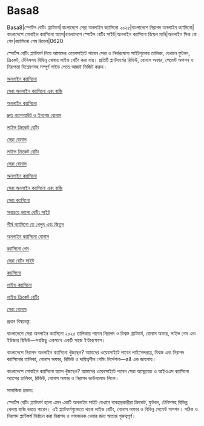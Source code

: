 # Basa8
Basa8|স্পোর্টস বেটিং প্ল্যাটফর্ম|বাংলাদেশে সেরা অনলাইন ক্যাসিনো ২০২৫|বাংলাদেশে নিরাপদ অনলাইন ক্যাসিনো|বাংলাদেশে মোবাইল ক্যাসিনো অ্যাপ|বাংলাদেশে স্পোর্টস বেটিং সাইট|অনলাইন ক্যাসিনো রিয়েল মানি|অনলাইন সিক বো গেম|ক্যাসিনো গেম রিয়েল|0620

স্পোর্টস বেটিং প্ল্যাটফর্ম নিয়ে আমাদের ওয়েবসাইটে পাবেন সেরা ও নির্ভরযোগ্য সাইটগুলোর তালিকা, যেখানে ফুটবল, ক্রিকেট, টেনিসসহ বিভিন্ন খেলায় লাইভ বেটিং করা যায়। প্রতিটি প্ল্যাটফর্মের রিভিউ, বোনাস অফার, পেমেন্ট অপশন ও নিরাপত্তা বিশ্লেষণসহ সম্পূর্ণ গাইড পেতে আজই ভিজিট করুন।

<a href="https://basa8hub.com/">অনলাইন ক্যাসিনো</a>

<a href="https://basa8hub.net/">সেরা অনলাইন ক্যাসিনো এবং বাজি</a>

<a href="https://basa8sx.com/">অনলাইন ক্যাসিনো</a>

<a href="https://basa8sx.net/">দ্রুত ক্যাশআউট ও ইনগেম বোনাস</a>

<a href="https://basa8uk.com/">লাইভ ক্রিকেট বেটিং</a>

<a href="https://basa8uk.net/">সেরা বোনাস</a>

<a href="https://basa8uk.com/">লাইভ ক্রিকেট বেটিং</a>

<a href="https://basa8uk.net/">সেরা বোনাস</a>

<a href="https://basa8hub.com/">অনলাইন ক্যাসিনো</a>

<a href="https://basa8hub.net/">সেরা অনলাইন ক্যাসিনো এবং বাজি</a>

<a href="https://basa8vip.com/">সেরা ক্যাসিনো</a>

<a href="https://basa8us.com/">সবচেয়ে ভালো বেটিং সাইট</a>

<a href="https://basa8us.net/">শীর্ষ ক্যাসিনো তে খেলুন এবং জিতুন</a>

<a href="https://basa8wap.com/">অনলাইন ক্যাসিনো বোনাস</a>

<a href="https://basa8pc.com/">ক্যাসিনো গেম</a>

<a href="https://basa8pc.net/">সেরা বেটিং সাইট</a>

<a href="https://basa8live.com/">ক্যাসিনো</a>

<a href="https://basa8live.net/">লাইভ ক্যাসিনো</a>

<a href="https://basa8uk.com/">লাইভ ক্রিকেট বেটিং</a>

<a href="https://basa8uk.net/">সেরা বোনাস</a>

প্রধান বিষয়বস্তু:

বাংলাদেশে সেরা অনলাইন ক্যাসিনো ২০২৫ তালিকায় পাবেন নিরাপদ ও বিশ্বস্ত প্ল্যাটফর্ম, বোনাস অফার, লাইভ গেম এবং ইউজার রিভিউ—সবকিছু একসাথে একটি সহজ ইন্টারফেসে।

বাংলাদেশে নিরাপদ অনলাইন ক্যাসিনো খুঁজছেন? আমাদের ওয়েবসাইটে পাবেন লাইসেন্সপ্রাপ্ত, বিশ্বস্ত এবং নিরাপদ ক্যাসিনোর তালিকা, বোনাস অফার, রিভিউ ও দায়িত্বশীল গেমিং নির্দেশনা—all এক জায়গায়।

বাংলাদেশে মোবাইল ক্যাসিনো অ্যাপ খুঁজছেন? আমাদের ওয়েবসাইটে পাবেন সেরা অ্যান্ড্রয়েড ও আইওএস ক্যাসিনো অ্যাপের তালিকা, রিভিউ, বোনাস অফার ও নিরাপদ ডাউনলোড লিংক।

সামাজিক প্রভাব:

স্পোর্টস বেটিং প্ল্যাটফর্ম হলো এমন একটি অনলাইন সাইট যেখানে ব্যবহারকারীরা ক্রিকেট, ফুটবল, টেনিসসহ বিভিন্ন খেলায় বাজি ধরতে পারেন। এই প্ল্যাটফর্মগুলোতে থাকে লাইভ বেটিং, বোনাস অফার ও বিভিন্ন পেমেন্ট অপশন। সঠিক ও নিরাপদ প্ল্যাটফর্ম নির্বাচন করা নিরাপদ ও লাভজনক খেলার জন্য অত্যন্ত গুরুত্বপূর্ণ।
